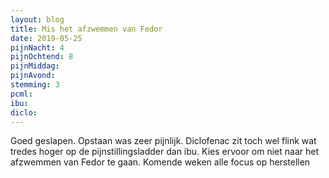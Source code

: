 ```yaml
---
layout: blog
title: Mis het afzwemmen van Fedor
date: 2019-05-25
pijnNacht: 4
pijnOchtend: 8
pijnMiddag: 
pijnAvond: 
stemming: 3
pcml: 
ibu: 
diclo: 
---
```


Goed geslapen. Opstaan was zeer pijnlijk. Diclofenac zit toch wel flink wat tredes hoger op de pijnstillingsladder dan ibu. Kies ervoor om niet naar het afzwemmen van Fedor te gaan. Komende weken alle focus op herstellen

